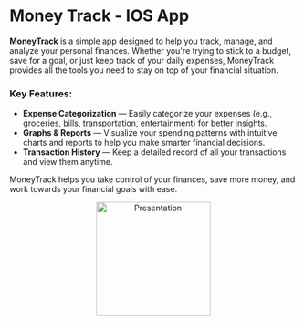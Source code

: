 # Money Track - IOS App

**MoneyTrack** is a simple app designed to help you track, manage, and analyze your personal finances. Whether you're trying to stick to a budget, save for a goal, or just keep track of your daily expenses, MoneyTrack provides all the tools you need to stay on top of your financial situation.

### Key Features:
* **Expense Categorization** — Easily categorize your expenses (e.g., groceries, bills, transportation, entertainment) for better insights.
* **Graphs & Reports** — Visualize your spending patterns with intuitive charts and reports to help you make smarter financial decisions.
* **Transaction History** — Keep a detailed record of all your transactions and view them anytime.
  
MoneyTrack helps you take control of your finances, save more money, and work towards your financial goals with ease.

<div align="center">
<img src="https://github.com/SanyaKovalchuk93/MoneyTrack-IOS-App/blob/master/presentation.gif" alt="Presentation" width="200" align="center">
</div>
